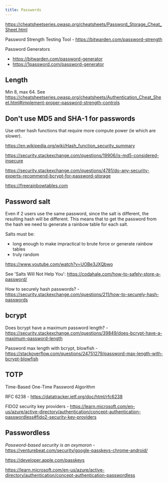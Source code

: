 ```yaml
---
title: Passwords
---
```


https://cheatsheetseries.owasp.org/cheatsheets/Password_Storage_Cheat_Sheet.html

Password Strength Testing Tool - https://bitwarden.com/password-strength

Password Generators

- https://bitwarden.com/password-generator
- https://1password.com/password-generator

## Length

Min 8, max 64. See https://cheatsheetseries.owasp.org/cheatsheets/Authentication_Cheat_Sheet.html#implement-proper-password-strength-controls

## Don't use MD5 and SHA-1 for passwords

Use other hash functions that require more compute power (ie which are slower).

https://en.wikipedia.org/wiki/Hash_function_security_summary

https://security.stackexchange.com/questions/19906/is-md5-considered-insecure

https://security.stackexchange.com/questions/4781/do-any-security-experts-recommend-bcrypt-for-password-storage

https://freerainbowtables.com

## Password salt

Even if 2 users use the same password, since the salt is different, the resulting hash will be different. This means that to get the password from the hash we need to generate a rainbow table for each salt.

Salts must be:

- long enough to make impractical to brute force or generate rainbow tables
- truly random

https://www.youtube.com/watch?v=UOBe3JXQbwo

See 'Salts Will Not Help You': https://codahale.com/how-to-safely-store-a-password/

How to securely hash passwords? - https://security.stackexchange.com/questions/211/how-to-securely-hash-passwords

## bcrypt

Does bcrypt have a maximum password length? - https://security.stackexchange.com/questions/39849/does-bcrypt-have-a-maximum-password-length

Password max length with bcrypt, blowfish - https://stackoverflow.com/questions/24751279/password-max-length-with-bcrypt-blowfish

## TOTP

Time-Based One-Time Password Algorithm

RFC 6238 - https://datatracker.ietf.org/doc/html/rfc6238

FIDO2 security key providers - https://learn.microsoft.com/en-us/azure/active-directory/authentication/concept-authentication-passwordless#fido2-security-key-providers

## Passwordless

_Password-based security is an oxymoron_ - https://venturebeat.com/security/google-passkeys-chrome-android/

https://developer.apple.com/passkeys

https://learn.microsoft.com/en-us/azure/active-directory/authentication/concept-authentication-passwordless
